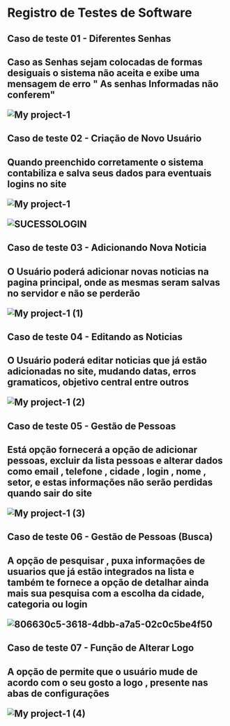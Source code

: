# Registro de Testes de Software
<h2> Caso de teste 01 - Diferentes Senhas <h2>
  <p>Caso as Senhas sejam colocadas de formas desiguais o sistema não aceita e exibe uma mensagem de erro " As senhas Informadas não conferem"  </p>
  

![My project-1](https://github.com/ICEI-PUC-Minas-PMV-ADS/pmv-ads-2023-1-e1-proj-web-t18-time2-proj-intranet/assets/131614250/d5af12ab-1bdf-4a82-a7b6-09affdaff37c)
  
  <h2> Caso de teste 02 - Criação de Novo Usuário <h2>
  <p> Quando preenchido corretamente o sistema contabiliza e salva seus dados para eventuais logins no site  </p>
  
![My project-1](https://github.com/ICEI-PUC-Minas-PMV-ADS/pmv-ads-2023-1-e1-proj-web-t18-time2-proj-intranet/assets/131614250/25e11b39-5c77-41c5-899f-c776d9b44fae)

![SUCESSOLOGIN](https://github.com/ICEI-PUC-Minas-PMV-ADS/pmv-ads-2023-1-e1-proj-web-t18-time2-proj-intranet/assets/131614250/09dbb389-ea43-4932-aeca-bcbbb15ef0b5)
    
 <h2> Caso de teste 03 - Adicionando Nova Noticia  <h2>
  <p> O Usuário poderá adicionar novas noticias na pagina principal, onde as mesmas seram salvas no servidor e não se perderão  </p>

 ![My project-1 (1)](https://github.com/ICEI-PUC-Minas-PMV-ADS/pmv-ads-2023-1-e1-proj-web-t18-time2-proj-intranet/assets/131614250/7d49cce1-b23e-41ea-af82-0884b0a60709)
   
  <h2> Caso de teste 04 - Editando as Noticias  <h2>
  <p> O Usuário poderá editar noticias que já estão adicionadas no site, mudando datas, erros gramaticos, objetivo central entre outros </p>

 ![My project-1 (2)](https://github.com/ICEI-PUC-Minas-PMV-ADS/pmv-ads-2023-1-e1-proj-web-t18-time2-proj-intranet/assets/131614250/c498fc5b-b15c-445a-8d1b-c0807deeb76d)
 
 <h2> Caso de teste 05 - Gestão de Pessoas  <h2>
 <p> Está opção fornecerá a opção de  adicionar pessoas, excluir da lista pessoas e alterar dados como email , telefone , cidade , login , nome , setor, e estas informações não serão perdidas quando sair do site </p>

 ![My project-1 (3)](https://github.com/ICEI-PUC-Minas-PMV-ADS/pmv-ads-2023-1-e1-proj-web-t18-time2-proj-intranet/assets/131614250/35b7fd98-229f-4fba-b864-b293f2aca4d2)
   
<h2> Caso de teste 06 - Gestão de Pessoas (Busca)  <h2>
<p> A opção de pesquisar , puxa informações de usuarios que já estão integrados na lista e também te fornece a opção de detalhar ainda mais sua pesquisa com a escolha da cidade, categoria ou login </p>

![806630c5-3618-4dbb-a7a5-02c0c5be4f50](https://github.com/ICEI-PUC-Minas-PMV-ADS/pmv-ads-2023-1-e1-proj-web-t18-time2-proj-intranet/assets/131614250/768c9282-ce62-464b-8cf3-f6570b9c8245)
  
<h2> Caso de teste 07 - Função de Alterar Logo <h2>
<p> A opção de permite que o usuário mude de acordo com o seu gosto a logo , presente nas abas de configurações </p>


![My project-1 (4)](https://github.com/ICEI-PUC-Minas-PMV-ADS/pmv-ads-2023-1-e1-proj-web-t18-time2-proj-intranet/assets/131614250/2d811a3c-e6a6-42b8-8041-82630753e25e)

  

 



